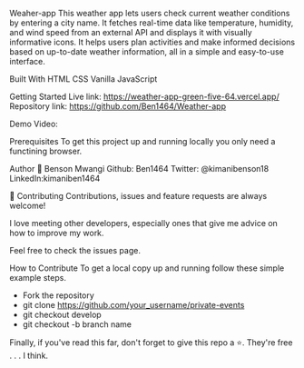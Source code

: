 Weaher-app
This weather app lets users check current weather conditions by entering a city name. It fetches real-time data like temperature, humidity, and wind speed from an external API and displays it with visually informative icons. It helps users plan activities and make informed decisions based on up-to-date weather information, all in a simple and easy-to-use interface.

Built With
HTML
CSS 
Vanilla JavaScript

Getting Started
Live link: https://weather-app-green-five-64.vercel.app/
Repository link: https://github.com/Ben1464/Weather-app

Demo Video:



Prerequisites
To get this project up and running locally you only need a functining browser.


Author
👤 Benson Mwangi
Github: Ben1464
Twitter: @kimanibenson18
LinkedIn:kimaniben1464

🤝 Contributing
Contributions, issues and feature requests are always welcome!

I love meeting other developers, especially ones that give me advice on how to improve my work.

Feel free to check the issues page.

How to Contribute
To get a local copy up and running follow these simple example steps.

- Fork the repository
- git clone https://github.com/your_username/private-events
- git checkout develop
- git checkout -b branch name

Finally, if you've read this far, don't forget to give this repo a ⭐️. They're free . . . I think.

